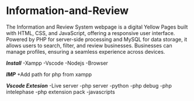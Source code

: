 # Information-and-Review
The Information and Review System webpage is a digital Yellow Pages built with HTML, CSS, and JavaScript, offering a responsive user interface. Powered by PHP for server-side processing and MySQL for data storage, it allows users to search, filter, and review businesses. Businesses can manage profiles, ensuring a seamless experience across devices.

***Install***
-Xampp
-Vscode
-Nodejs
-Browser

***IMP***
+Add path for php from xampp

***Vscode Extesion***
-Live server
-php server
-python
-php debug
-php intelephase
-php extension pack
-javascripts

